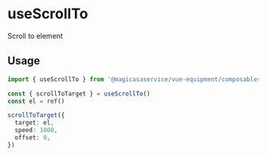 # useScrollTo

Scroll to element

## Usage

```ts
import { useScrollTo } from '@magicasaservice/vue-equipment/composables'

const { scrollToTarget } = useScrollTo()
const el = ref()

scrollToTarget({
  target: el,
  speed: 1000,
  offset: 0,
})
```
